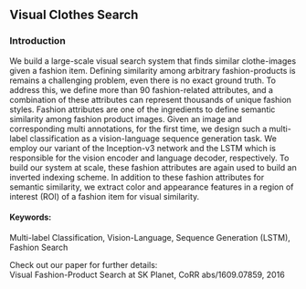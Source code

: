 ## Visual Clothes Search

### Introduction
We build a large-scale visual search system that finds similar clothe-images given a fashion item. Defining similarity among arbitrary fashion-products is remains a challenging problem, even there is no exact ground truth. To address this, we define more than 90 fashion-related attributes, and a combination of these attributes can represent thousands of unique fashion styles. Fashion attributes are one of the ingredients to define semantic similarity among fashion product images. Given an image and corresponding multi annotations, for the first time, we design such a multi-label classification as a vision-language sequence generation task. We employ our variant of the Inception-v3 network and the LSTM which is responsible for the vision encoder and language decoder, respectively. To build our system at scale, these fashion attributes are again used to build an inverted indexing scheme. In addition to these fashion attributes for semantic similarity, we extract color and appearance features in a region of interest (ROI) of a fashion item for visual similarity.


#### Keywords:
Multi-label Classification, Vision-Language, Sequence Generation (LSTM), Fashion Search

Check out our paper for further details: <br>
<a herf="https://raw.githubusercontent.com/taey16/taey16.github.io/main/assets/papers/2016_fashion.pdf">Visual Fashion-Product Search at SK Planet</a>, CoRR abs/1609.07859, 2016
